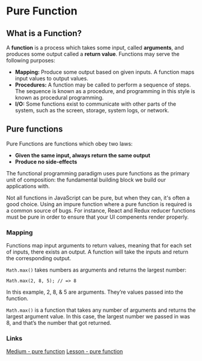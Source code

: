 # Pure Function

## What is a Function?

A **function** is a process which takes some input, called **arguments**, and produces some output called a **return value**. Functions may serve the following purposes:

- **Mapping:** Produce some output based on given inputs. A function maps input values to output values.
- **Procedures:** A function may be called to perform a sequence of steps. The sequence is known as a procedure, and programming in this style is known as procedural programming.
- **I/O:** Some functions exist to communicate with other parts of the system, such as the screen, storage, system logs, or network.

## Pure functions

Pure Functions are functions which obey two laws:

- **Given the same input, always return the same output**
- **Produce no side-effects**

The functional programming paradigm uses pure functions as the primary unit of composition: the fundamental building block we build our applications with.

Not all functions in JavaScript can be pure, but when they can, it's often a good choice. Using an impure function where a pure function is required is a common source of bugs. For instance, React and Redux reducer functions must be pure in order to ensure that your UI compenents render properly.

### Mapping

Functions map input arguments to return values, meaning that for each set of inputs, there exists an output. A function will take the inputs and return the corresponding output.

`Math.max()` takes numbers as arguments and returns the largest number:

```
Math.max(2, 8, 5); // => 8
```

In this example, 2, 8, & 5 are arguments. They’re values passed into the function.

`Math.max()` is a function that takes any number of arguments and returns the largest argument value. In this case, the largest number we passed in was 8, and that’s the number that got returned.

### Links

[Medium - pure function](https://medium.com/javascript-scene/master-the-javascript-interview-what-is-a-pure-function-d1c076bec976)
[Lesson - pure function](https://ericelliottjs.com/premium-content/lesson-pure-functions)
